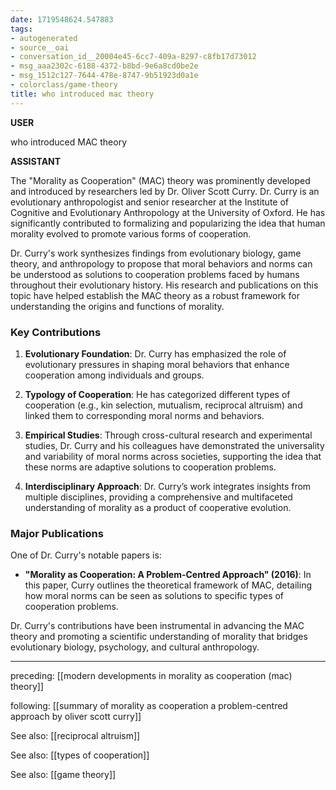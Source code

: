 ```yaml
---
date: 1719548624.547883
tags:
- autogenerated
- source__oai
- conversation_id__20004e45-6cc7-409a-8297-c8fb17d73012
- msg_aaa2302c-6188-4372-b8bd-9e6a8cd0be2e
- msg_1512c127-7644-478e-8747-9b51923d0a1e
- colorclass/game-theory
title: who introduced mac theory
---
```


**USER**

who introduced MAC theory


**ASSISTANT**

The "Morality as Cooperation" (MAC) theory was prominently developed and introduced by researchers led by Dr. Oliver Scott Curry. Dr. Curry is an evolutionary anthropologist and senior researcher at the Institute of Cognitive and Evolutionary Anthropology at the University of Oxford. He has significantly contributed to formalizing and popularizing the idea that human morality evolved to promote various forms of cooperation.

Dr. Curry's work synthesizes findings from evolutionary biology, game theory, and anthropology to propose that moral behaviors and norms can be understood as solutions to cooperation problems faced by humans throughout their evolutionary history. His research and publications on this topic have helped establish the MAC theory as a robust framework for understanding the origins and functions of morality.

### Key Contributions

1. **Evolutionary Foundation**: Dr. Curry has emphasized the role of evolutionary pressures in shaping moral behaviors that enhance cooperation among individuals and groups.

2. **Typology of Cooperation**: He has categorized different types of cooperation (e.g., kin selection, mutualism, reciprocal altruism) and linked them to corresponding moral norms and behaviors.

3. **Empirical Studies**: Through cross-cultural research and experimental studies, Dr. Curry and his colleagues have demonstrated the universality and variability of moral norms across societies, supporting the idea that these norms are adaptive solutions to cooperation problems.

4. **Interdisciplinary Approach**: Dr. Curry’s work integrates insights from multiple disciplines, providing a comprehensive and multifaceted understanding of morality as a product of cooperative evolution.

### Major Publications

One of Dr. Curry's notable papers is:

- **"Morality as Cooperation: A Problem-Centred Approach" (2016)**: In this paper, Curry outlines the theoretical framework of MAC, detailing how moral norms can be seen as solutions to specific types of cooperation problems.

Dr. Curry's contributions have been instrumental in advancing the MAC theory and promoting a scientific understanding of morality that bridges evolutionary biology, psychology, and cultural anthropology.


---

preceding: [[modern developments in morality as cooperation (mac) theory]]  


following: [[summary of morality as cooperation a problem-centred approach by oliver scott curry]]

See also: [[reciprocal altruism]]


See also: [[types of cooperation]]


See also: [[game theory]]